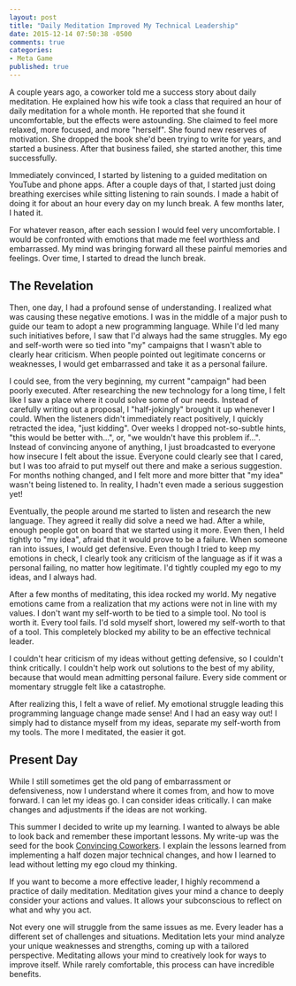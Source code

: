 ```yaml
---
layout: post
title: "Daily Meditation Improved My Technical Leadership"
date: 2015-12-14 07:50:38 -0500
comments: true
categories: 
- Meta Game
published: true
---
```


A couple years ago, a coworker told me a success story about daily meditation.
He explained how his wife took a class that required an hour of daily meditation
for a whole month. He reported that she found it uncomfortable, but the effects
were astounding. She claimed to feel more relaxed, more focused, and more
"herself". She found new reserves of motivation. She dropped the book she'd been
trying to write for years, and started a business. After that business failed,
she started another, this time successfully.

Immediately convinced, I started by listening to a guided meditation on YouTube
and phone apps. After a couple days of that, I started just doing breathing
exercises while sitting listening to rain sounds. I made a habit of doing it for
about an hour every day on my lunch break. A few months later, I hated it.

For whatever reason, after each session I would feel very uncomfortable. I would
be confronted with emotions that made me feel worthless and embarrassed. My mind
was bringing forward all these painful memories and feelings. Over time, I
started to dread the lunch break.

## The Revelation

Then, one day, I had a profound sense of understanding. I realized what was
causing these negative emotions. I was in the middle of a major push to guide
our team to adopt a new programming language. While I'd led many such
initiatives before, I saw that I'd always had the same struggles. My ego and
self-worth were so tied into "my" campaigns that I wasn't able to clearly hear
criticism. When people pointed out legitimate concerns or weaknesses, I would
get embarrassed and take it as a personal failure.

I could see, from the very beginning, my current "campaign" had been poorly
executed. After researching the new technology for a long time, I felt like I
saw a place where it could solve some of our needs. Instead of carefully writing
out a proposal, I "half-jokingly" brought it up whenever I could. When the
listeners didn't immediately react positively, I quickly retracted the idea,
"just kidding". Over weeks I dropped not-so-subtle hints, "this would be better
with...", or, "we wouldn't have this problem if...". Instead of convincing
anyone of anything, I just broadcasted to everyone how insecure I felt about the
issue. Everyone could clearly see that I cared, but I was too afraid to put
myself out there and make a serious suggestion. For months nothing changed, and
I felt more and more bitter that "my idea" wasn't being listened to. In reality,
I hadn't even made a serious suggestion yet!

Eventually, the people around me started to listen and research the new
language. They agreed it really did solve a need we had. After a while, enough
people got on board that we started using it more. Even then, I held tightly to
"my idea", afraid that it would prove to be a failure. When someone ran into
issues, I would get defensive. Even though I tried to keep my emotions in check,
I clearly took any criticism of the language as if it was a personal failing, no
matter how legitimate. I'd tightly coupled my ego to my ideas, and I always had.

After a few months of meditating, this idea rocked my world. My negative
emotions came from a realization that my actions were not in line with my
values. I don't want my self-worth to be tied to a simple tool. No tool is worth
it. Every tool fails. I'd sold myself short, lowered my self-worth to that of a
tool. This completely blocked my ability to be an effective technical leader.

I couldn't hear criticism of my ideas without getting defensive, so I couldn't
think critically. I couldn't help work out solutions to the best of my ability,
because that would mean admitting personal failure. Every side comment or
momentary struggle felt like a catastrophe.

After realizing this, I felt a wave of relief. My emotional struggle leading
this programming language change made sense! And I had an easy way out! I simply
had to distance myself from my ideas, separate my self-worth from my tools. The
more I meditated, the easier it got.

## Present Day

While I still sometimes get the old pang of embarrassment or defensiveness, now
I understand where it comes from, and how to move forward. I can let my ideas
go. I can consider ideas critically. I can make changes and adjustments if the
ideas are not working.

This summer I decided to write up my learning. I wanted to always be able to
look back and remember these important lessons. My write-up was the seed for the
book [Convincing Coworkers](https://leanpub.com/convincingcoworkers). I explain
the lessons learned from implementing a half dozen major technical changes, and
how I learned to lead without letting my ego cloud my thinking.

If you want to become a more effective leader, I highly recommend a practice of
daily meditation. Meditation gives your mind a chance to deeply consider your
actions and values. It allows your subconscious to reflect on what and why you
act.

Not every one will struggle from the same issues as me. Every leader has a
different set of challenges and situations. Meditation lets your mind analyze
your unique weaknesses and strengths, coming up with a tailored perspective.
Meditating allows your mind to creatively look for ways to improve itself. While
rarely comfortable, this process can have incredible benefits.
